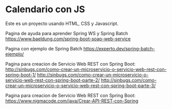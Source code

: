 # Calendario con JS

Este es un proyecto usando HTML, CSS y Javascript.

Pagina de ayuda para aprender Spring WS y Spring Batch https://www.baeldung.com/spring-boot-soap-web-service

Pagina con ejemplo de Spring Batch https://experto.dev/spring-batch-ejemplo/

Pagina para creacion de Servicio Web REST con Spring Boot:
http://sinbugs.com/como-crear-un-microservicio-o-servicio-web-rest-con-spring-boot-1/
http://sinbugs.com/como-crear-un-microservicio-o-servicio-web-rest-con-spring-boot-parte-2/
http://sinbugs.com/como-crear-un-microservicio-o-servicio-web-rest-con-spring-boot-parte-3/


Pagina para creacion de Servicio Web REST con Spring Boot:
https://www.nigmacode.com/java/Crear-API-REST-con-Spring
